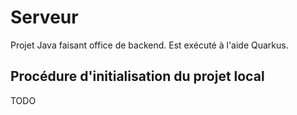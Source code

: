 # Serveur

Projet Java faisant office de backend. Est exécuté à l'aide Quarkus.

## Procédure d'initialisation du projet local

TODO
